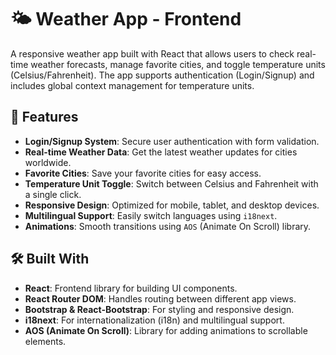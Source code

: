 # 🌤️ Weather App - Frontend

A responsive weather app built with React that allows users to check real-time weather forecasts, manage favorite cities, and toggle temperature units (Celsius/Fahrenheit). The app supports authentication (Login/Signup) and includes global context management for temperature units.

## 🚀 Features

- **Login/Signup System**: Secure user authentication with form validation.
- **Real-time Weather Data**: Get the latest weather updates for cities worldwide.
- **Favorite Cities**: Save your favorite cities for easy access.
- **Temperature Unit Toggle**: Switch between Celsius and Fahrenheit with a single click.
- **Responsive Design**: Optimized for mobile, tablet, and desktop devices.
- **Multilingual Support**: Easily switch languages using `i18next`.
- **Animations**: Smooth transitions using `AOS` (Animate On Scroll) library.

## 🛠️ Built With

- **React**: Frontend library for building UI components.
- **React Router DOM**: Handles routing between different app views.
- **Bootstrap & React-Bootstrap**: For styling and responsive design.
- **i18next**: For internationalization (i18n) and multilingual support.
- **AOS (Animate On Scroll)**: Library for adding animations to scrollable elements.
